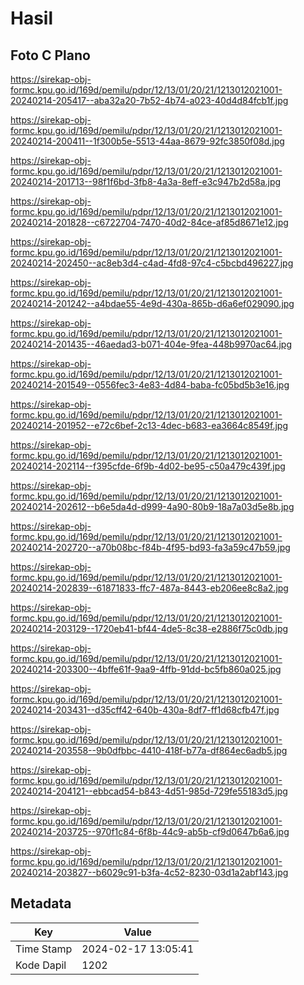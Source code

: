 # Hasil

## Foto C Plano

https://sirekap-obj-formc.kpu.go.id/169d/pemilu/pdpr/12/13/01/20/21/1213012021001-20240214-205417--aba32a20-7b52-4b74-a023-40d4d84fcb1f.jpg

https://sirekap-obj-formc.kpu.go.id/169d/pemilu/pdpr/12/13/01/20/21/1213012021001-20240214-200411--1f300b5e-5513-44aa-8679-92fc3850f08d.jpg

https://sirekap-obj-formc.kpu.go.id/169d/pemilu/pdpr/12/13/01/20/21/1213012021001-20240214-201713--98f1f6bd-3fb8-4a3a-8eff-e3c947b2d58a.jpg

https://sirekap-obj-formc.kpu.go.id/169d/pemilu/pdpr/12/13/01/20/21/1213012021001-20240214-201828--c6722704-7470-40d2-84ce-af85d8671e12.jpg

https://sirekap-obj-formc.kpu.go.id/169d/pemilu/pdpr/12/13/01/20/21/1213012021001-20240214-202450--ac8eb3d4-c4ad-4fd8-97c4-c5bcbd496227.jpg

https://sirekap-obj-formc.kpu.go.id/169d/pemilu/pdpr/12/13/01/20/21/1213012021001-20240214-201242--a4bdae55-4e9d-430a-865b-d6a6ef029090.jpg

https://sirekap-obj-formc.kpu.go.id/169d/pemilu/pdpr/12/13/01/20/21/1213012021001-20240214-201435--46aedad3-b071-404e-9fea-448b9970ac64.jpg

https://sirekap-obj-formc.kpu.go.id/169d/pemilu/pdpr/12/13/01/20/21/1213012021001-20240214-201549--0556fec3-4e83-4d84-baba-fc05bd5b3e16.jpg

https://sirekap-obj-formc.kpu.go.id/169d/pemilu/pdpr/12/13/01/20/21/1213012021001-20240214-201952--e72c6bef-2c13-4dec-b683-ea3664c8549f.jpg

https://sirekap-obj-formc.kpu.go.id/169d/pemilu/pdpr/12/13/01/20/21/1213012021001-20240214-202114--f395cfde-6f9b-4d02-be95-c50a479c439f.jpg

https://sirekap-obj-formc.kpu.go.id/169d/pemilu/pdpr/12/13/01/20/21/1213012021001-20240214-202612--b6e5da4d-d999-4a90-80b9-18a7a03d5e8b.jpg

https://sirekap-obj-formc.kpu.go.id/169d/pemilu/pdpr/12/13/01/20/21/1213012021001-20240214-202720--a70b08bc-f84b-4f95-bd93-fa3a59c47b59.jpg

https://sirekap-obj-formc.kpu.go.id/169d/pemilu/pdpr/12/13/01/20/21/1213012021001-20240214-202839--61871833-ffc7-487a-8443-eb206ee8c8a2.jpg

https://sirekap-obj-formc.kpu.go.id/169d/pemilu/pdpr/12/13/01/20/21/1213012021001-20240214-203129--1720eb41-bf44-4de5-8c38-e2886f75c0db.jpg

https://sirekap-obj-formc.kpu.go.id/169d/pemilu/pdpr/12/13/01/20/21/1213012021001-20240214-203300--4bffe61f-9aa9-4ffb-91dd-bc5fb860a025.jpg

https://sirekap-obj-formc.kpu.go.id/169d/pemilu/pdpr/12/13/01/20/21/1213012021001-20240214-203431--d35cff42-640b-430a-8df7-ff1d68cfb47f.jpg

https://sirekap-obj-formc.kpu.go.id/169d/pemilu/pdpr/12/13/01/20/21/1213012021001-20240214-203558--9b0dfbbc-4410-418f-b77a-df864ec6adb5.jpg

https://sirekap-obj-formc.kpu.go.id/169d/pemilu/pdpr/12/13/01/20/21/1213012021001-20240214-204121--ebbcad54-b843-4d51-985d-729fe55183d5.jpg

https://sirekap-obj-formc.kpu.go.id/169d/pemilu/pdpr/12/13/01/20/21/1213012021001-20240214-203725--970f1c84-6f8b-44c9-ab5b-cf9d0647b6a6.jpg

https://sirekap-obj-formc.kpu.go.id/169d/pemilu/pdpr/12/13/01/20/21/1213012021001-20240214-203827--b6029c91-b3fa-4c52-8230-03d1a2abf143.jpg


## Metadata

| Key        | Value               |
| ---------- | ------------------- |
| Time Stamp | 2024-02-17 13:05:41 |
| Kode Dapil | 1202                |




